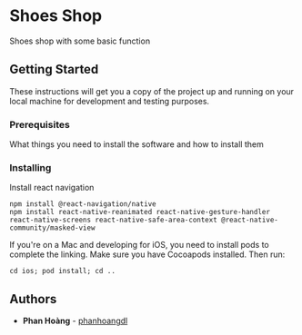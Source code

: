 # Shoes Shop

Shoes shop with some basic function

## Getting Started

These instructions will get you a copy of the project up and running on your local machine for development and testing purposes.

### Prerequisites

What things you need to install the software and how to install them



### Installing

Install react navigation
```
npm install @react-navigation/native
npm install react-native-reanimated react-native-gesture-handler react-native-screens react-native-safe-area-context @react-native-community/masked-view
```

If you're on a Mac and developing for iOS, you need to install pods to complete the linking. Make sure you have Cocoapods installed. Then run:
```
cd ios; pod install; cd ..
```

## Authors

* **Phan Hoàng** - [phanhoangdl](https://github.com/phanhoangdl)

